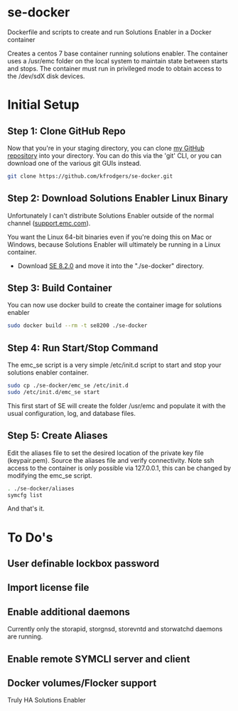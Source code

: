 # se-docker
Dockerfile and scripts to create and run Solutions Enabler in a Docker container

Creates a centos 7 base container running solutions enabler. The container uses a /usr/emc folder on the local system to maintain state between starts and stops. The container must run in privileged mode to obtain access to the /dev/sdX disk devices.

# Initial Setup

## Step 1: Clone GitHub Repo
Now that you're in your staging directory, you can clone [my GitHub repository](https://github.com/kfrodgers/se-docker.git) into your directory. You can do this via the 'git' CLI, or you can download one of the various git GUIs instead.

```bash
git clone https://github.com/kfrodgers/se-docker.git
```

## Step 2: Download Solutions Enabler Linux Binary
Unfortunately I can't distribute Solutions Enabler outside of the normal channel ([support.emc.com](http://support.emc.com)).

You want the Linux 64-bit binaries even if you're doing this on Mac or Windows, because Solutions Enabler will ultimately be running in a Linux container.

* Download [SE 8.2.0](https://download.emc.com/downloads/DL69077_Solutions_Enabler_8.2.0.0_for_Linux_x64.gz) and move it into the "./se-docker" directory.

## Step 3: Build Container
You can now use docker build to create the container image for solutions enabler

```bash
sudo docker build --rm -t se8200 ./se-docker
```

## Step 4: Run Start/Stop Command
The emc_se script is a very simple /etc/init.d script to start and stop your solutions enabler container. 

```bash
sudo cp ./se-docker/emc_se /etc/init.d
sudo /etc/init.d/emc_se start
```

This first start of SE will create the folder /usr/emc and populate it with the usual configuration, log, and database files.

## Step 5: Create Aliases
Edit the aliases file to set the desired location of the private key file (keypair.pem). Source the aliases file and verify connectivity. Note ssh access to the container is only possible via 127.0.0.1, this can be changed by modifying the emc_se script.

```bash
. ./se-docker/aliases
symcfg list
```

And that's it. 

# To Do's

## User definable lockbox password
## Import license file
## Enable additional daemons
Currently only the storapid, storgnsd, storevntd and storwatchd daemons are running.
## Enable remote SYMCLI server and client
## Docker volumes/Flocker support
Truly HA Solutions Enabler
